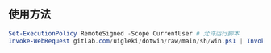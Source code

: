 ## 使用方法

```powershell
Set-ExecutionPolicy RemoteSigned -Scope CurrentUser # 允许运行脚本
Invoke-WebRequest gitlab.com/uigleki/dotwin/raw/main/sh/win.ps1 | Invoke-Expression
```
